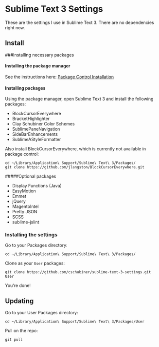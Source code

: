 Sublime Text 3 Settings
=======================

These are the settings I use in Sublime Text 3. There are no dependencies right now.

## Install

###Installing necessary packages

#### Installing the package manager
See the instructions here: [Package Control Installation](http://wbond.net/sublime_packages/package_control/installation#ST3)

#### Installing packages
Using the package manager, open Sublime Text 3 and install the following packages:
- BlockCursorEverywhere
- BracketHighlighter
- Clay Schubiner Color Schemes
- SublimePaneNavigation
- SideBarEnhancements
- SublimeAStyleFormatter

Also install BlockCursorEverywhere, which is currently not available in package control:
```
cd ~/Library/Application\ Support/Sublime\ Text\ 3/Packages/
git clone https://github.com/jlangston/BlockCursorEverywhere.git
```

#####Optional packages
- Display Functions (Java)
- EasyMotion
- Emmet
- jQuery
- MagentoIntel
- Pretty JSON
- SCSS
- sublime-jslint


### Installing the settings
Go to your Packages directory:

```
cd ~/Library/Application\ Support/Sublime\ Text\ 3/Packages/
```

Clone as your `User` packages:

```
git clone https://github.com/cschubiner/sublime-text-3-settings.git User
```

You're done!

## Updating

Go to your User Packages directory:

```
cd ~/Library/Application\ Support/Sublime\ Text\ 3/Packages/User
```

Pull on the repo:

```
git pull
```
